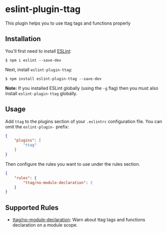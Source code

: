 # eslint-plugin-ttag

This plugin helps you to use ttag tags and functions properly

## Installation

You'll first need to install [ESLint](http://eslint.org):

```
$ npm i eslint --save-dev
```

Next, install `eslint-plugin-ttag`:

```
$ npm install eslint-plugin-ttag --save-dev
```

**Note:** If you installed ESLint globally (using the `-g` flag) then you must also install `eslint-plugin-ttag` globally.

## Usage

Add `ttag` to the plugins section of your `.eslintrc` configuration file. You can omit the `eslint-plugin-` prefix:

```json
{
    "plugins": [
        "ttag"
    ]
}
```

Then configure the rules you want to use under the rules section.

```json
{
    "rules": {
        "ttag/no-module-declaration": 2
    }
}
```

## Supported Rules

* [ttag/no-module-declaration](docs/rules/no-module-declaration.md): Warn about ttag tags and functions declaration on a module scope.
